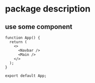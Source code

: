 # package description

## use some component

```tsx
function App() {
  return (
    <>
      <Navbar />
      <Main />
    </>
  );
}

export default App;
```
